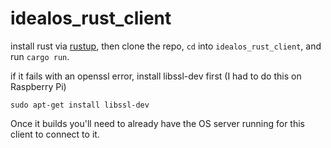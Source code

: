 # idealos_rust_client

install rust via [rustup](https://www.rust-lang.org/tools/install), 
then clone the repo, `cd` into `idealos_rust_client`, and run `cargo run`.

if it fails with an openssl error, install libssl-dev first (I had to do this on Raspberry Pi)

```
sudo apt-get install libssl-dev
```


Once it builds you'll need to already have the OS server running for this client to connect to it.
